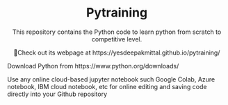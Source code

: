 <div align="center">
  <h1>Pytraining</h1>
  <p>This repository contains the Python code to learn python from scratch to competitive level.</p>
  <p>📌Check out its webpage at https://yesdeepakmittal.github.io/pytraining/</p>
    </div>
<div>
  <p>Download Python from https://www.python.org/downloads/</p>
  <p>Use any online cloud-based jupyter notebook such Google Colab, Azure notebook, IBM cloud notebook, etc for online editing and saving code directly into your Github repository</p>
